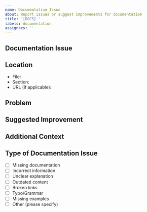 ```yaml
---
name: Documentation Issue
about: Report issues or suggest improvements for documentation
title: '[DOCS] '
labels: documentation
assignees: ''
---
```


## Documentation Issue

<!-- What's wrong or missing in the documentation? -->

## Location

<!-- Where is this documentation located? -->

- File:
- Section:
- URL (if applicable):

## Problem

<!-- Describe the issue with the current documentation -->

## Suggested Improvement

<!-- How should the documentation be improved? -->

## Additional Context

<!-- Add any other context or screenshots -->

## Type of Documentation Issue

<!-- Mark the relevant option with an "x" -->

- [ ] Missing documentation
- [ ] Incorrect information
- [ ] Unclear explanation
- [ ] Outdated content
- [ ] Broken links
- [ ] Typo/Grammar
- [ ] Missing examples
- [ ] Other (please specify)
